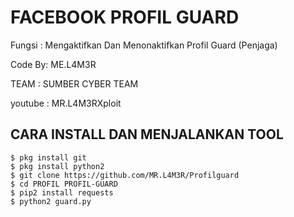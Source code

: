 #  FACEBOOK PROFIL GUARD
Fungsi : Mengaktifkan Dan Menonaktifkan Profil Guard (Penjaga)

Code By: ME.L4M3R


TEAM : SUMBER CYBER TEAM


youtube : MR.L4M3RXploit

## CARA INSTALL DAN MENJALANKAN TOOL
    $ pkg install git
    $ pkg install python2
    $ git clone https://github.com/MR.L4M3R/Profilguard
    $ cd PROFIL PROFIL-GUARD
    $ pip2 install requests
    $ python2 guard.py
    
    